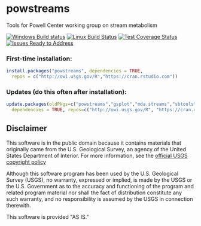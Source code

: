 powstreams
==========

Tools for Powell Center working group on stream metabolism

[![Windows Build status](https://ci.appveyor.com/api/projects/status/gg6y017krc5ij0ba?svg=true)](https://ci.appveyor.com/project/jread-usgs/powstreams)
[![Linux Build Status](https://travis-ci.org/USGS-R/powstreams.svg)](https://travis-ci.org/USGS-R/powstreams)
[![Test Coverage Status](https://coveralls.io/repos/github/USGS-R/powstreams/badge.svg?branch=master)](https://coveralls.io/github/USGS-R/powstreams?branch=master)
[![Issues Ready to Address](https://badge.waffle.io/USGS-R/powstreams.png?label=ready&title=Ready)](https://waffle.io/USGS-R/powstreams)

### First-time installation:
```r
install.packages("powstreams", dependencies = TRUE, 
  repos = c("http://owi.usgs.gov/R","https://cran.rstudio.com"))
```
### Updates (do this often after installation):
```r
update.packages(oldPkgs=c("powstreams","gsplot","mda.streams","sbtools","streamMetabolizer","unitted"),
  dependencies = TRUE, repos=c("http://owi.usgs.gov/R", "https://cran.rstudio.com"))
```

## Disclaimer
This software is in the public domain because it contains materials that originally came from the U.S. Geological Survey, an agency of the United States Department of Interior. For more information, see the [official USGS copyright policy](http://www.usgs.gov/visual-id/credit_usgs.html#copyright/ "official USGS copyright policy")

Although this software program has been used by the U.S. Geological Survey (USGS), no warranty, expressed or implied, is made by the USGS or the U.S. Government as to the accuracy and functioning of the program and related program material nor shall the fact of distribution constitute any such warranty, and no responsibility is assumed by the USGS in connection therewith.

This software is provided "AS IS."
